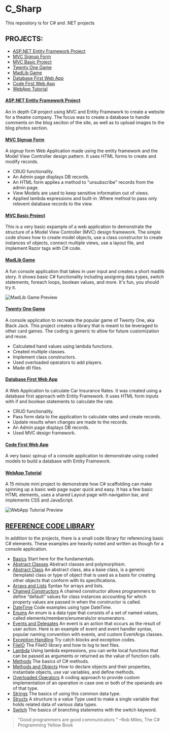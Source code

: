 # C_Sharp
This repository is for C# and .NET projects

## PROJECTS:
- [ASP.NET Entity Framework Project](https://github.com/serengetijade/Project_ASP.NET_EF_Website)
- [MVC Signup Form](https://github.com/serengetijade/C_Sharp/tree/main/MVC_SignupForm/MVC_SignupForm)
- [MVC Basic Project](https://github.com/serengetijade/C_Sharp/tree/main/MVC_Project/MVC_Project)
- [Twenty One Game](https://github.com/serengetijade/C_Sharp/tree/main/TwentyOneGame)
- [MadLib Game](https://github.com/serengetijade/C_Sharp/blob/main/MadLibGame/MadLibGame/Program.cs)
- [Database First Web App](https://github.com/serengetijade/C_Sharp/tree/main/DatabaseFirst_Car_Insurance/Car_Insurance)
- [Code First Web App](https://github.com/serengetijade/C_Sharp/tree/main/CodeFirst_ConsoleApp/548Challenge)
- [WebApp Tutorial](https://github.com/serengetijade/C_Sharp/tree/main/WebAppTutorial)

#### [ASP.NET Entity Framework Project](https://github.com/serengetijade/Project_ASP.NET_EF_Website)
An in depth C# project using MVC and Entity Framework to create a website for a theatre company. The focus was to create a database to handle comments on the blog seciton of the site, as well as to upload images to the blog photos section.

#### [MVC Signup Form](https://github.com/serengetijade/C_Sharp/tree/main/MVC_SignupForm/MVC_SignupForm)
A signup form Web Application made using the entity framework and the Model View Controller design pattern. It uses HTML forms to create and modify records.
- CRUD functionality. 
- An Admin page displays DB records.
- An HTML form applies a method to "unsubscribe" records from the admin page. 
- View Models are used to keep sensitive information out of views.
- Applied lambda expressions and built-in .Where method to pass only relevent database records to the view.

#### [MVC Basic Project](https://github.com/serengetijade/C_Sharp/tree/main/MVC_Project/MVC_Project)
This is a very basic expample of a web application to demonstrate the structure of a Model View Controller (MVC) design framework. The simple code shows how to create model objects, use a class constructor to create instances of objects, connect multiple views, use a layout file, and implement Razor tags with C# code.

#### [MadLib Game](https://github.com/serengetijade/C_Sharp/blob/main/MadLibGame/MadLibGame/Program.cs)
A fun console application that takes in user input and creates a short madlib story. It shows basic C# functionality including assigning data types, switch statements, foreach loops, boolean values, and more. It's fun, you should try it.

![MadLib Game Preview](https://github.com/serengetijade/C_Sharp/blob/main/ReadMe/MadLibGame.jpg)

#### [Twenty One Game](https://github.com/serengetijade/C_Sharp/tree/main/TwentyOneGame)
A console application to recreate the popular game of Twenty One, aka Black Jack. This project creates a library that is meant to be leveraged to other card games. The coding is generic to allow for future customization and reuse.
- Calculated hand values using lambda functions.
- Created multiple classes.
- Implement class constructors.
- Used overloaded operators to add players.
- Made dll files. 

#### [Database First Web App](https://github.com/serengetijade/C_Sharp/tree/main/DatabaseFirst_Car_Insurance/Car_Insurance)
A Web Application to calculate Car Insurance Rates. It was created using a database first approach with Entity Framework. 
It uses HTML form inputs with if and boolean statements to calculate the rate.
- CRUD functionality. 
- Pass form data to the application to calculate rates and create records. 
- Update results when changes are made to the records. 
- An Admin page displays DB records.
- Used MVC design framework.

#### [Code First Web App](https://github.com/serengetijade/C_Sharp/tree/main/CodeFirst_ConsoleApp/548Challenge)
A very basic spinup of a console application to demonstrate using coded models to build a database with Entity Framework.

#### [WebApp Tutorial](https://github.com/serengetijade/C_Sharp/tree/main/WebAppTutorial)
A 15 minute mini project to demonstrate how C# scaffolding can make spinning up a basic web page super quick and easy. It has a few basic HTML elements, uses a shared Layout page with navigation bar, and implements CSS and JavaScript. 

![WebApp Tutorial Preview](https://github.com/serengetijade/C_Sharp/blob/main/ReadMe/WebAppTutorial.jpg)

## [REFERENCE CODE LIBRARY](https://github.com/serengetijade/C_Sharp/tree/main/Basic_CSharp)
In addition to the projects, there is a small code library for referencing basic C# elements. These examples are heavily noted and written as though for a console application. 
- [Basics](https://github.com/serengetijade/C_Sharp/blob/main/Basic_CSharp/CSharp_Basics/CSharpBasics/Program.cs) Start here for the fundamentals.
- [Abstract Classes](https://github.com/serengetijade/C_Sharp/blob/main/Basic_CSharp/ConsoleApp_AbstractClass/ConsoleApp_AbstractClass/Program.cs) Abstract classes and polymorphism.
- [Abstract Class](https://github.com/serengetijade/C_Sharp/tree/main/Basic_CSharp/ConsoleApp_AbstractClass/ConsoleApp_AbstractClass) An abstract class, aka a base class, is a generic (template) class or type of object that is used as a basis for creating other objects that conform with its specifications.  
- [Arrays and Lists](https://github.com/serengetijade/C_Sharp/blob/main/Basic_CSharp/ConsoleApp_ArraysLists/ConsoleApp_ArraysLists/Program.cs) Syntax for arrays and lists. 
- [Chained Constructors](https://github.com/serengetijade/C_Sharp/tree/main/Basic_CSharp/ConsoleApp_ChainedConstructors/ConsoleApp_ChainedConstructors) A chained constructor allows programmers to define “default” values for class instances accounting for which property values are passed in when the constructor is called. 
- [DateTime](https://github.com/serengetijade/C_Sharp/blob/main/Basic_CSharp/ConsoleApp_DateTime/ConsoleApp_DateTime/Program.cs) Code examples using type DateTime.
- [Enums](https://github.com/serengetijade/C_Sharp/blob/main/Basic_CSharp/ConsoleApp_Enums/ConsoleApp_Enums/Program.cs) An enum is a data type that consists of a set of named values, called elements/members/enumerals/or enumerators. 
- [Events and Delegates](https://github.com/serengetijade/C_Sharp/tree/main/Basic_CSharp/ConsoleApp_EventsAndDelegates) An event is an action that occurs as the result of user action. Here is an example of event and event handler syntax, popular naming convention with events, and custom EventArgs classes.
- [Exception Handling](https://github.com/serengetijade/C_Sharp/tree/main/Basic_CSharp/ConsoleApp_ExceptionHandling/ConsoleApp_ExceptionHandling) Try catch blocks and exception codes.
- [FileIO](https://github.com/serengetijade/C_Sharp/blob/main/Basic_CSharp/ConsoleApp_FileIO_LogToTxtFile/ConsoleApp_FileIO_LogToTxtFile/Program.cs) The FileIO library and how to log to text files. 
- [Lambda](https://github.com/serengetijade/C_Sharp/tree/main/Basic_CSharp/ConsoleApp_Lambda/ConsoleApp_Lambda) Using lambda expressions, you can write local functions that can be passed as arguments or returned as the value of function calls.
- [Methods](https://github.com/serengetijade/C_Sharp/tree/main/Basic_CSharp/ConsoleApp_Methods/ConsoleApp_Methods) The basics of C# methods. 
- [Methods and Objects](https://github.com/serengetijade/C_Sharp/tree/main/Basic_CSharp/ConsoleApp_MethodsAndObjects/ConsoleApp_MethodsAndObjects) How to declare objects and their properties, instantiate objects, use var variables, and define methods.
- [Overloaded Operators](https://github.com/serengetijade/C_Sharp/tree/main/Basic_CSharp/ConsoleApp_OverloadOperators/ConsoleApp_OverloadOperators) A coding approach to provide custom implementation of an operation in case one or both of the operands are of that type. 
- [Strings](https://github.com/serengetijade/C_Sharp/blob/main/Basic_CSharp/ConsoleApp_Strings/ConsoleApp_Strings/Program.cs) The basics of using this common data type.
- [Structs](https://github.com/serengetijade/C_Sharp/tree/main/Basic_CSharp/ConsoleApp_Structs/ConsoleApp_Structs) A structure is a value Type used to make a single variable that holds related data of various data types. 
- [Switch](https://github.com/serengetijade/C_Sharp/blob/main/Basic_CSharp/ConsoleApp_Switch/ConsoleApp_Switch/Program.cs) The basics of branching statemetns with the switch keyword. 

>"Good programmers are good communicators "
–Rob Miles, The C# Programming Yellow Book